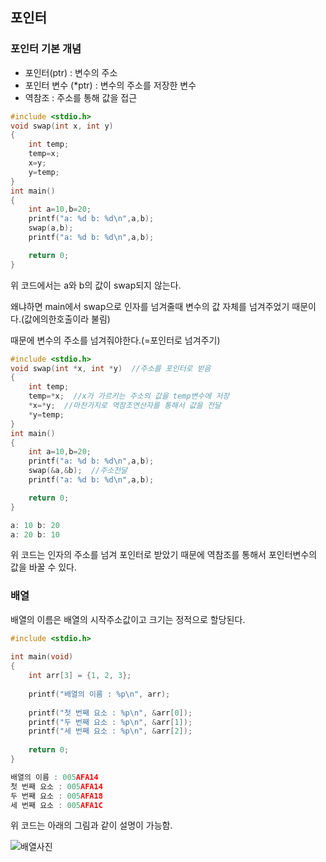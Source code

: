 ## 포인터
### 포인터 기본 개념
* 포인터(ptr) : 변수의 주소
* 포인터 변수 (*ptr) : 변수의 주소를 저장한 변수
* 역참조 : 주소를 통해 값을 접근

```c
#include <stdio.h>
void swap(int x, int y)
{
    int temp;
    temp=x;
    x=y;
    y=temp;
}
int main()
{
    int a=10,b=20;
    printf("a: %d b: %d\n",a,b);
    swap(a,b);
    printf("a: %d b: %d\n",a,b);

    return 0;
}
```
위 코드에서는 a와 b의 값이 swap되지 않는다. 

왜냐하면 main에서 swap으로 인자를 넘겨줄때 변수의 값 자체를 넘겨주었기 때문이다.(값에의한호출이라 불림)

때문에 변수의 주소를 넘겨줘야한다.(=포인터로 넘겨주기)

```c
#include <stdio.h>
void swap(int *x, int *y)  //주소를 포인터로 받음
{
    int temp;
    temp=*x;  //x가 가르키는 주소의 값을 temp변수에 저장
    *x=*y;  //마찬가지로 역참조연산자를 통해서 값을 전달
    *y=temp;
}
int main()
{
    int a=10,b=20;
    printf("a: %d b: %d\n",a,b);
    swap(&a,&b);  //주소전달
    printf("a: %d b: %d\n",a,b);

    return 0;
}
```
```c
a: 10 b: 20
a: 20 b: 10
```
위 코드는 인자의 주소를 넘겨 포인터로 받았기 때문에 역참조를 통해서 포인터변수의 값을 바꿀 수 있다.

### 배열
배열의 이름은 배열의 시작주소값이고 크기는 정적으로 할당된다.
```c
#include <stdio.h>
 
int main(void)
{
    int arr[3] = {1, 2, 3};
 
    printf("배열의 이름 : %p\n", arr);
 
    printf("첫 번째 요소 : %p\n", &arr[0]);
    printf("두 번째 요소 : %p\n", &arr[1]);
    printf("세 번째 요소 : %p\n", &arr[2]);
 
    return 0;
}
```
```c
배열의 이름 : 005AFA14
첫 번째 요소 : 005AFA14
두 번째 요소 : 005AFA18
세 번째 요소 : 005AFA1C
```
위 코드는 아래의 그림과 같이 설명이 가능함.

![배열사진](https://libapps-au.s3-ap-southeast-2.amazonaws.com/accounts/206137/images/%EB%B0%B0%EC%97%B4%EA%B3%BC_%ED%8F%AC%EC%9D%B8%ED%84%B0.jpg)
